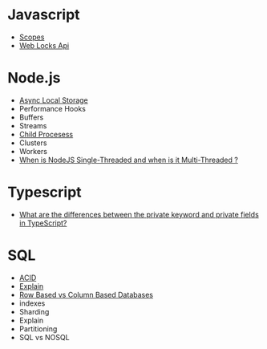# Javascript
- [Scopes](javascript/scope.md)
- [Web Locks Api](javascript/web_locks_api.md)

# Node.js
- [Async Local Storage](https://youtu.be/dTBVhFryQds)
- Performance Hooks
- Buffers
- Streams
- [Child Procesess](https://youtu.be/C1v4MXGhpcM)
- Clusters
- Workers
-  [When is NodeJS Single-Threaded and when is it Multi-Threaded ?](nodejs/threads.md)



# Typescript
- [What are the differences between the private keyword and private fields in TypeScript?](typescript/private_fields.md)

# SQL
- [ACID](sql/acid.md)
- [Explain](https://www.youtube.com/watch?v=P7EUFtjeAmI)
- [Row Based vs Column Based Databases](sql/comparaison_row_based_column_based_databases.md)
- indexes
- Sharding
- Explain
- Partitioning
- SQL vs NOSQL
